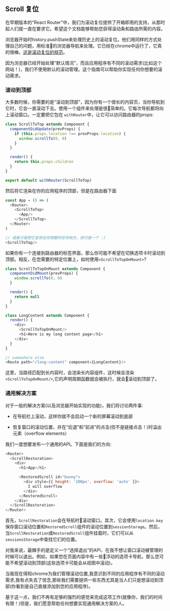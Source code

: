 ## **Scroll 复位**

在早期版本的“React Router”中，我们为滚动复位提供了开箱即用的支持，从那时起人们就一直在要求它。希望这个文档能够帮助您获得滚动条和路由所需的内容。

浏览器开始时history.pushState来处理历史上的滚动复位。他们用同样的方式处理自己的问题，用标准的浏览器导航来处理。它已经在chrome中运行了，它真的很棒。[这是滚动复位的规范](https://majido.github.io/scroll-restoration-proposal/history-based-api.html#web-idl)。

因为浏览器已经开始处理“默认情况”，而且应用程序有不同的滚动需求(比如这个网站！)，我们不使用默认的滚动管理。这个指南可以帮助你实现任何你想要的滚动需求。

### **滚动到顶部**

大多数时候，你需要的是“滚动到顶部”，因为你有一个很长的内容页，当你导航到它时，它会一直滚动下去。使用一个<ScrollToTop>组件来处理是很简单的。它每次导航都将向上滚动窗口。一定要把它包在 `withRouter`中，让它可以访问路由器的props:

```js
class ScrollToTop extends Component {
  componentDidUpdate(prevProps) {
    if (this.props.location !== prevProps.location) {
      window.scrollTo(0, 0)
    }
  }

  render() {
    return this.props.children
  }
}

export default withRouter(ScrollToTop)
```
然后将它渲染在你的应用程序的顶部，但是在路由器下面
```js
const App = () => (
  <Router>
    <ScrollToTop>
      <App/>
    </ScrollToTop>
  </Router>
)

// 或者只是把它呈现在你想要的任何地方，但只是一个 :)
<ScrollToTop/>
```
如果你有一个连接到路由器的标签界面，那么你可能不希望在切换选项卡时滚动到顶部。相反，在您需要的特定位置上，如何使用`<ScrollToTopOnMount>`?
```js
class ScrollToTopOnMount extends Component {
  componentDidMount(prevProps) {
    window.scrollTo(0, 0)
  }

  render() {
    return null
  }
}

class LongContent extends Component {
  render() {
    <div>
      <ScrollToTopOnMount/>
      <h1>Here is my long content page</h1>
    </div>
  }
}

// somewhere else
<Route path="/long-content" component={LongContent}/>
```
这里，当路径匹配到长内容时，会渲染长内容组件，这时候会渲染`<ScrollToTopOnMount/>`,它的声明周期函数就会被执行，就会滚动到顶部了。
### **通用解决方案**

对于一般的解决方案(以及浏览器开始实现的功能)，我们将讨论两件事:

- 在导航栏上滚动，这样你就不会启动一个新的屏幕滚动到底部

- 恢复窗口的滚动位置，并在“后退”和“前进”的点击(但不是链接点击！)时溢出元素（overflow elements）

我们一度想要发布一个通用的API。下面是我们的方向:
```js
<Router>
  <ScrollRestoration>
    <div>
      <h1>App</h1>

      <RestoredScroll id="bunny">
        <div style={{ height: '200px', overflow: 'auto' }}>
          I will overflow
        </div>
      </RestoredScroll>
    </div>
  </ScrollRestoration>
</Router>
```
首先，`ScrollRestoration`会在导航时滚动窗口。其次，它会使用`location.key`保存窗口滚动位置和`RestoredScroll`组件的滚动位置到`sessionStorage`。然后，当`ScrollRestoration`或`RestoredScroll`组件挂载时，它们可以从`sessionsStorage`中查找它们的位置。

对我来说，最棘手的是定义一个“选择退出”的API，在我不想让窗口滚动被管理的时候可以退出。例如，如果您在页面内容中有一些浮动的选项卡导航，那么您可能不希望滚动到顶部(这些选项卡可能会从视图中滚动)。

当我现在得知chrome为我们管理滚动位置,我意识到不同的应用程序有不同的滚动需求,我有点失去了信念,那些我们需要提供一些东西尤其是当人们只是想滚动到顶部(你看到是自己直接添加到您的应用程序)。

基于这一点，我们不再有足够的强烈的感觉来完成这项工作(就像你，我们的时间有限！)但是，我们愿意帮助任何想要实现通用解决方案的人。



